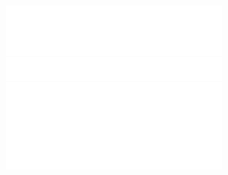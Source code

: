 ![Metrics](/metrics.profile.header.svg)
![Metrics](/metrics.plugin.languages.svg)
![Metrics](/metrics.profile.achievements.svg)
